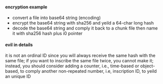 #### encryption example
- convert a file into base64 string (encoding)
- encrypt the base64 string with sha256 and yeild a 64-char long hash
- decode the base64 string and comply it back to a chunk file then name it with sha256 hash plus i0 pointer
#### evil in details
it is not an ordinal ID since you will always receive the same hash with the same file; if you want to inscribe the same file twice, you cannot make it; instead, you should consider adding a counter, i.e., time-based or object-based, to comply another non-repeated number, i.e, inscription ID, to yeild an unique ID
